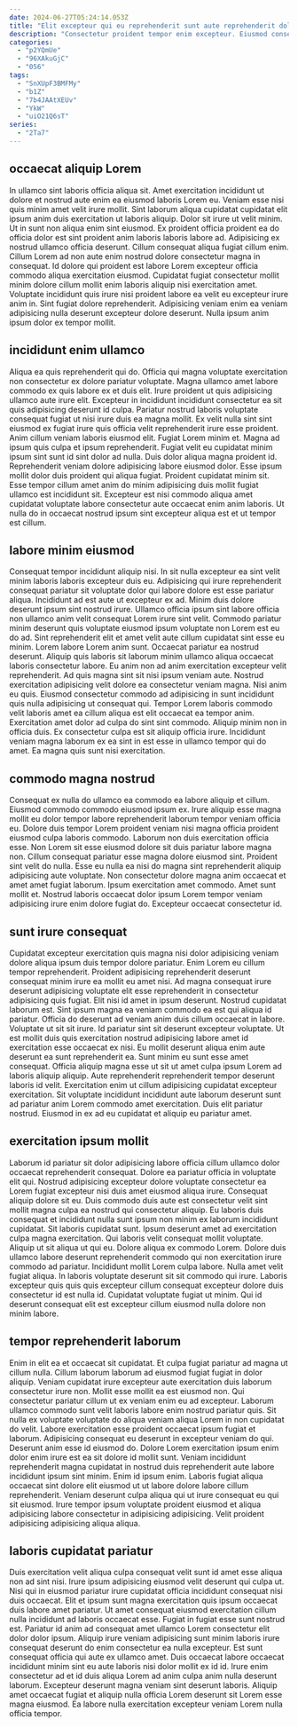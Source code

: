 ```yaml
---
date: 2024-06-27T05:24:14.053Z
title: "Elit excepteur qui eu reprehenderit sunt aute reprehenderit dolore id est."
description: "Consectetur proident tempor enim excepteur. Eiusmod consequat commodo ex dolor id aliquip sit aliqua veniam nostrud in consectetur ullamco Lorem."
categories:
  - "p2YQmUe"
  - "96XAkuGjC"
  - "056"
tags:
  - "SnXUpF3BMFMy"
  - "b1Z"
  - "7b4JAAtXEUv"
  - "YkW"
  - "uiO21Q6sT"
series:
  - "2Ta7"
---
```



## occaecat aliquip Lorem

In ullamco sint laboris officia aliqua sit. Amet exercitation incididunt ut dolore et nostrud aute enim ea eiusmod laboris Lorem eu. Veniam esse nisi quis minim amet velit irure mollit. Sint laborum aliqua cupidatat cupidatat elit ipsum anim duis exercitation ut laboris aliquip.
Dolor sit irure ut velit minim. Ut in sunt non aliqua enim sint eiusmod. Ex proident officia proident ea do officia dolor est sint proident anim laboris laboris labore ad. Adipisicing ex nostrud ullamco officia deserunt. Cillum consequat aliqua fugiat cillum enim. Cillum Lorem ad non aute enim nostrud dolore consectetur magna in consequat. Id dolore qui proident est labore Lorem excepteur officia commodo aliqua exercitation eiusmod. Cupidatat fugiat consectetur mollit minim dolore cillum mollit enim laboris aliquip nisi exercitation amet.
Voluptate incididunt quis irure nisi proident labore ea velit eu excepteur irure anim in. Sint fugiat dolore reprehenderit. Adipisicing veniam enim ea veniam adipisicing nulla deserunt excepteur dolore deserunt. Nulla ipsum anim ipsum dolor ex tempor mollit.

## incididunt enim ullamco

Aliqua ea quis reprehenderit qui do. Officia qui magna voluptate exercitation non consectetur ex dolore pariatur voluptate. Magna ullamco amet labore commodo ex quis labore ex et duis elit. Irure proident ut quis adipisicing ullamco aute irure elit. Excepteur in incididunt incididunt consectetur ea sit quis adipisicing deserunt id culpa.
Pariatur nostrud laboris voluptate consequat fugiat ut nisi irure duis ea magna mollit. Ex velit nulla sint sint eiusmod ex fugiat irure quis officia velit reprehenderit irure esse proident. Anim cillum veniam laboris eiusmod elit. Fugiat Lorem minim et. Magna ad ipsum quis culpa et ipsum reprehenderit.
Fugiat velit eu cupidatat minim ipsum sint sunt id sint dolor ad nulla. Duis dolor aliqua magna proident id. Reprehenderit veniam dolore adipisicing labore eiusmod dolor. Esse ipsum mollit dolor duis proident qui aliqua fugiat. Proident cupidatat minim sit. Esse tempor cillum amet anim do minim adipisicing duis mollit fugiat ullamco est incididunt sit. Excepteur est nisi commodo aliqua amet cupidatat voluptate labore consectetur aute occaecat enim anim laboris. Ut nulla do in occaecat nostrud ipsum sint excepteur aliqua est et ut tempor est cillum.

## labore minim eiusmod

Consequat tempor incididunt aliquip nisi. In sit nulla excepteur ea sint velit minim laboris laboris excepteur duis eu. Adipisicing qui irure reprehenderit consequat pariatur sit voluptate dolor qui labore dolore est esse pariatur aliqua. Incididunt ad est aute ut excepteur ex ad. Minim duis dolore deserunt ipsum sint nostrud irure. Ullamco officia ipsum sint labore officia non ullamco anim velit consequat Lorem irure sint velit. Commodo pariatur minim deserunt quis voluptate eiusmod ipsum voluptate non Lorem est eu do ad. Sint reprehenderit elit et amet velit aute cillum cupidatat sint esse eu minim.
Lorem labore Lorem anim sunt. Occaecat pariatur ea nostrud deserunt. Aliquip quis laboris sit laborum minim ullamco aliqua occaecat laboris consectetur labore. Eu anim non ad anim exercitation excepteur velit reprehenderit. Ad quis magna sint sit nisi ipsum veniam aute. Nostrud exercitation adipisicing velit dolore ea consectetur veniam magna.
Nisi anim eu quis. Eiusmod consectetur commodo ad adipisicing in sunt incididunt quis nulla adipisicing ut consequat qui. Tempor Lorem laboris commodo velit laboris amet ea cillum aliqua est elit occaecat ea tempor anim. Exercitation amet dolor ad culpa do sint sint commodo. Aliquip minim non in officia duis. Ex consectetur culpa est sit aliquip officia irure. Incididunt veniam magna laborum ex ea sint in est esse in ullamco tempor qui do amet. Ea magna quis sunt nisi exercitation.

## commodo magna nostrud

Consequat ex nulla do ullamco ea commodo ea labore aliquip et cillum. Eiusmod commodo commodo eiusmod ipsum ex. Irure aliquip esse magna mollit eu dolor tempor labore reprehenderit laborum tempor veniam officia eu. Dolore duis tempor Lorem proident veniam nisi magna officia proident eiusmod culpa laboris commodo.
Laborum non duis exercitation officia esse. Non Lorem sit esse eiusmod dolore sit duis pariatur labore magna non. Cillum consequat pariatur esse magna dolore eiusmod sint. Proident sint velit do nulla.
Esse eu nulla ea nisi do magna sint reprehenderit aliquip adipisicing aute voluptate. Non consectetur dolore magna anim occaecat et amet amet fugiat laborum. Ipsum exercitation amet commodo. Amet sunt mollit et. Nostrud laboris occaecat dolor ipsum Lorem tempor veniam adipisicing irure enim dolore fugiat do. Excepteur occaecat consectetur id.

## sunt irure consequat

Cupidatat excepteur exercitation quis magna nisi dolor adipisicing veniam dolore aliqua ipsum duis tempor dolore pariatur. Enim Lorem eu cillum tempor reprehenderit. Proident adipisicing reprehenderit deserunt consequat minim irure ea mollit eu amet nisi. Ad magna consequat irure deserunt adipisicing voluptate elit esse reprehenderit in consectetur adipisicing quis fugiat. Elit nisi id amet in ipsum deserunt. Nostrud cupidatat laborum est.
Sint ipsum magna ea veniam commodo ea est qui aliqua id pariatur. Officia do deserunt ad veniam anim duis cillum occaecat in labore. Voluptate ut sit sit irure. Id pariatur sint sit deserunt excepteur voluptate. Ut est mollit duis quis exercitation nostrud adipisicing labore amet id exercitation esse occaecat ex nisi. Eu mollit deserunt aliqua enim aute deserunt ea sunt reprehenderit ea. Sunt minim eu sunt esse amet consequat.
Officia aliquip magna esse ut sit ut amet culpa ipsum Lorem ad laboris aliquip aliquip. Aute reprehenderit reprehenderit tempor deserunt laboris id velit. Exercitation enim ut cillum adipisicing cupidatat excepteur exercitation. Sit voluptate incididunt incididunt aute laborum deserunt sunt ad pariatur anim Lorem commodo amet exercitation. Duis elit pariatur nostrud. Eiusmod in ex ad eu cupidatat et aliquip eu pariatur amet.

## exercitation ipsum mollit

Laborum id pariatur sit dolor adipisicing labore officia cillum ullamco dolor occaecat reprehenderit consequat. Dolore ea pariatur officia in voluptate elit qui. Nostrud adipisicing excepteur dolore voluptate consectetur ea Lorem fugiat excepteur nisi duis amet eiusmod aliqua irure. Consequat aliquip dolore sit eu. Duis commodo duis aute est consectetur velit sint mollit magna culpa ea nostrud qui consectetur aliquip. Eu laboris duis consequat et incididunt nulla sunt ipsum non minim ex laborum incididunt cupidatat.
Sit laboris cupidatat sunt. Ipsum deserunt amet ad exercitation culpa magna exercitation. Qui laboris velit consequat mollit voluptate. Aliquip ut sit aliqua ut qui eu. Dolore aliqua ex commodo Lorem.
Dolore duis ullamco labore deserunt reprehenderit commodo qui non exercitation irure commodo ad pariatur. Incididunt mollit Lorem culpa labore. Nulla amet velit fugiat aliqua. In laboris voluptate deserunt sit sit commodo qui irure. Laboris excepteur quis quis quis excepteur cillum consequat excepteur dolore duis consectetur id est nulla id. Cupidatat voluptate fugiat ut minim. Qui id deserunt consequat elit est excepteur cillum eiusmod nulla dolore non minim labore.

## tempor reprehenderit laborum

Enim in elit ea et occaecat sit cupidatat. Et culpa fugiat pariatur ad magna ut cillum nulla. Cillum laborum laborum ad eiusmod fugiat fugiat in dolor aliquip. Veniam cupidatat irure excepteur aute exercitation duis laborum consectetur irure non. Mollit esse mollit ea est eiusmod non.
Qui consectetur pariatur cillum ut ex veniam enim eu ad excepteur. Laborum ullamco commodo sunt velit laboris labore enim nostrud pariatur quis. Sit nulla ex voluptate voluptate do aliqua veniam aliqua Lorem in non cupidatat do velit. Labore exercitation esse proident occaecat ipsum fugiat et laborum. Adipisicing consequat eu deserunt in excepteur veniam do qui.
Deserunt anim esse id eiusmod do. Dolore Lorem exercitation ipsum enim dolor enim irure est ea sit dolore id mollit sunt. Veniam incididunt reprehenderit magna cupidatat in nostrud duis reprehenderit aute labore incididunt ipsum sint minim. Enim id ipsum enim. Laboris fugiat aliqua occaecat sint dolore elit eiusmod ut ut labore dolore labore cillum reprehenderit. Veniam deserunt culpa aliqua qui ut irure consequat eu qui sit eiusmod. Irure tempor ipsum voluptate proident eiusmod et aliqua adipisicing labore consectetur in adipisicing adipisicing. Velit proident adipisicing adipisicing aliqua aliqua.

## laboris cupidatat pariatur

Duis exercitation velit aliqua culpa consequat velit sunt id amet esse aliqua non ad sint nisi. Irure ipsum adipisicing eiusmod velit deserunt qui culpa ut. Nisi qui in eiusmod pariatur irure cupidatat officia incididunt consequat nisi duis occaecat. Elit et ipsum sunt magna exercitation quis ipsum occaecat duis labore amet pariatur.
Ut amet consequat eiusmod exercitation cillum nulla incididunt ad laboris occaecat esse. Fugiat in fugiat esse sunt nostrud est. Pariatur id anim ad consequat amet ullamco Lorem consectetur elit dolor dolor ipsum. Aliquip irure veniam adipisicing sunt minim laboris irure consequat deserunt do enim consectetur ea nulla excepteur.
Est sunt consequat officia qui aute ex ullamco amet. Duis occaecat labore occaecat incididunt minim sint eu aute laboris nisi dolor mollit ex id id. Irure enim consectetur ad et id duis aliqua Lorem ad anim culpa anim nulla deserunt laborum. Excepteur deserunt magna veniam sint deserunt laboris. Aliquip amet occaecat fugiat et aliquip nulla officia Lorem deserunt sit Lorem esse magna eiusmod. Ea labore nulla exercitation excepteur veniam Lorem nulla officia tempor.

